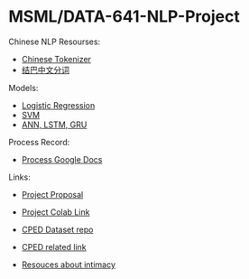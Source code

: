 # MSML/DATA-641-NLP-Project

Chinese NLP Resourses:
- [Chinese Tokenizer](https://github.com/yishn/chinese-tokenizer)
- [结巴中文分词](https://github.com/fxsjy/jieba)

Models:
 - [Logistic Regression](https://github.com/yiyunlei/NLP-Final-Project/blob/main/baseline.ipynb)
 - [SVM](https://github.com/yiyunlei/NLP-Final-Project/blob/main/SVM.py)
 - [ANN, LSTM, GRU](https://github.com/yiyunlei/NLP-Final-Project/blob/main/Neural_Networks.ipynb)

Process Record:
- [Process Google Docs](https://docs.google.com/document/d/17XT2G8DSVR4LJTQY1fFFyi2Lr5j1ovjLuVg28VtWFgY/edit?usp=sharing)

Links:

- [Project Proposal](https://docs.google.com/document/d/1PnuveHxljuH2OfjHf2oSuKAbgnQdw0kBgYtKXEAYwPY/edit)


- [Project Colab Link](https://colab.research.google.com/drive/1ECIhWUU75WMnlU4zvOqd7ZBX38YLyiDb?usp=sharing)

- [CPED Dataset repo](https://github.com/scutcyr/CPED)
- [CPED related link](https://www.luge.ai/#/luge/dataDetail?id=41)


- [Resouces about intimacy](https://sites.google.com/umich.edu/semeval-2023-tweet-intimacy/home)
